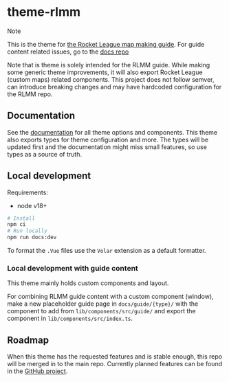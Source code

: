 # theme-rlmm

> [!NOTE]
> This is the theme for [the Rocket League map making guide][docs_repo]. For guide content related issues, go to the [docs repo][docs_repo]

Note that is theme is solely intended for the RLMM guide. While making some generic theme improvements, it will also export Rocket League (custom maps) related components. This project does not follow semver, can introduce breaking changes and may have hardcoded configuration for the RLMM repo.

## Documentation

See the [documentation][docs] for all theme options and components.
This theme also exports types for theme configuration and more. The types will be updated first and the documentation might miss small features, so use types as a source of truth.

## Local development

Requirements:

- node v18+

```sh
# Install
npm ci
# Run locally
npm run docs:dev
```

To format the `.Vue` files use the `Volar` extension as a default formatter.

### Local development with guide content

This theme mainly holds custom components and layout.

For combining RLMM guide content with a custom component (window), make a new placeholder guide page in `docs/guide/{type}/` with the component to add from `lib/components/src/guide/` and export the component in `lib/components/src/index.ts`.

## Roadmap

When this theme has the requested features and is stable enough, this repo will be merged in to the main repo.
Currently planned features can be found in the [GitHub project][project].

[docs_repo]: https://github.com/rocketleaguemapmaking/rl-docs
[docs]: https://theme-rlmm.pages.dev/
[project]: https://github.com/orgs/RocketLeagueMapmaking/projects/3
